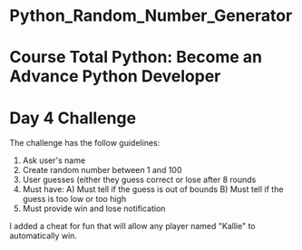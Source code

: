 # Python_Random_Number_Generator

# Course Total Python: Become an Advance Python Developer
# Day 4 Challenge

The challenge has the follow guidelines:

1) Ask user's name
2) Create random number between 1 and 100
3) User guesses (either they guess correct or lose after 8 rounds
4) Must have:
  A) Must tell if the guess is out of bounds
  B) Must tell if the guess is too low or too high
5) Must provide win and lose notification

I added a cheat for fun that will allow any player named "Kallie" to automatically win. 
